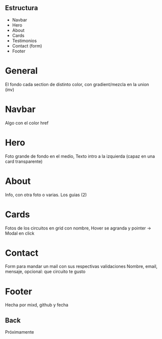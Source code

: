 ## Estructura 
- Navbar
- Hero
- About
- Cards
- Testimonios
- Contact (form)
- Footer

# General
  El fondo cada section de distinto color, con gradient/mezcla en la union (inv)

# Navbar
  Algo con el color
  href

# Hero
  Foto grande de fondo en el medio, Texto intro a la izquierda (capaz en una card transparente)

# About
  Info, con otra foto o varias. Los guias (2)

# Cards
  Fotos de los circuitos en grid con nombre, Hover se agranda y pointer -> Modal en click

# Contact 
  Form para mandar un mail con sus respectivas validaciones
  Nombre, email, mensaje, opcional: que circuito te gusto

# Footer
  Hecha por mixd, github y fecha

## Back
  Próximamente